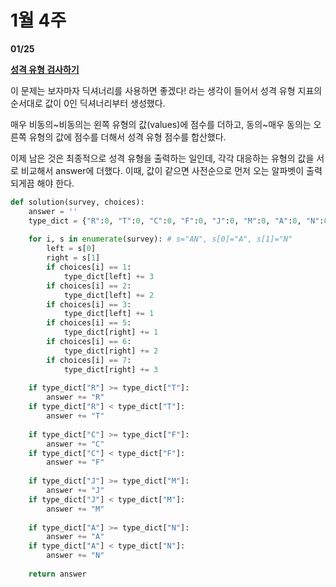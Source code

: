 # 1월 4주

**01/25**

**[성격 유형 검사하기](https://school.programmers.co.kr/learn/courses/30/lessons/118666)**

이 문제는 보자마자 딕셔너리를 사용하면 좋겠다! 라는 생각이 들어서 성격 유형 지표의 순서대로 값이 0인 딕셔너리부터 생성했다. 

매우 비동의~비동의는 왼쪽 유형의 값(values)에 점수를 더하고, 동의~매우 동의는 오른쪽 유형의 값에 점수를 더해서 성격 유형 점수를 합산했다.

이제 남은 것은 최종적으로 성격 유형을 출력하는 일인데, 각각 대응하는 유형의 값을 서로 비교해서 answer에 더했다. 이때, 값이 같으면 사전순으로 먼저 오는 알파벳이 출력되게끔 해야 한다. 

```python
def solution(survey, choices):
    answer = ''
    type_dict = {"R":0, "T":0, "C":0, "F":0, "J":0, "M":0, "A":0, "N":0}
    
    for i, s in enumerate(survey): # s="AN", s[0]="A", s[1]="N"
        left = s[0] 
        right = s[1]
        if choices[i] == 1:
            type_dict[left] += 3
        if choices[i] == 2:
            type_dict[left] += 2
        if choices[i] == 3:
            type_dict[left] += 1
        if choices[i] == 5:
            type_dict[right] += 1
        if choices[i] == 6:
            type_dict[right] += 2
        if choices[i] == 7:
            type_dict[right] += 3
            
    if type_dict["R"] >= type_dict["T"]:
        answer += "R"
    if type_dict["R"] < type_dict["T"]:
        answer += "T"
        
    if type_dict["C"] >= type_dict["F"]:
        answer += "C"
    if type_dict["C"] < type_dict["F"]:
        answer += "F"
        
    if type_dict["J"] >= type_dict["M"]:
        answer += "J"
    if type_dict["J"] < type_dict["M"]:
        answer += "M"
        
    if type_dict["A"] >= type_dict["N"]:
        answer += "A"
    if type_dict["A"] < type_dict["N"]:
        answer += "N"
         
    return answer
```
